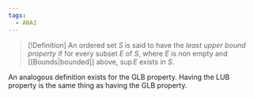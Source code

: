 ```yaml
---
tags:
  - ANA1
---
```


>[!Definition]
>An ordered set $S$ is said to have the *least upper bound property* if for every subset $E$ of $S$, where $E$ is non empty and [[Bounds|bounded]] above, $\sup E$ exists in $S$. 

An analogous definition exists for the GLB property. Having the LUB property is the same thing as having the GLB property.
